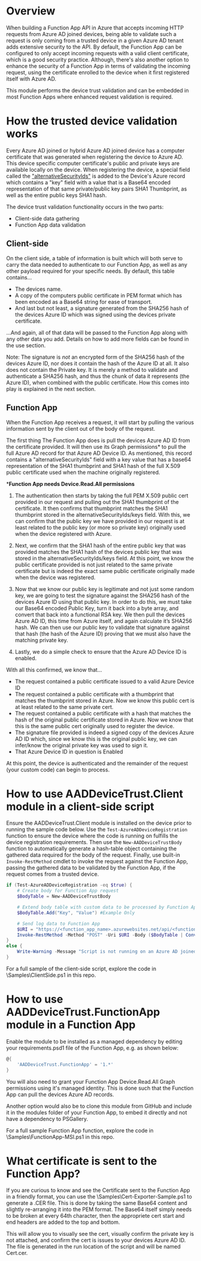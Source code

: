 # Overview
When building a Function App API in Azure that accepts incoming HTTP requests from Azure AD joined devices, being able to validate such a request is only coming from a trusted device in a given Azure AD tenant adds extensive security to the API. By default, the Function App can be configured to only accept incoming requests with a valid client certificate, which is a good security practice. Although, there's also another option to enhance the security of a Function App in terms of validating the incoming request, using the certificate enrolled to the device when it first registered itself with Azure AD.

This module performs the device trust validation and can be embedded in most Function Apps where enhanced request validation is required.

# How the trusted device validation works

Every Azure AD joined or hybrid Azure AD joined device has a computer certificate that was generated when registering the device to Azure AD. This device specific computer certificate's public and private keys are available locally on the device. When registering the device, a special field called the ["alternativeSecurityIds"](https://learn.microsoft.com/en-us/openspecs/windows_protocols/ms-dvrj/f900e812-8f1c-4345-9ab0-b91111068651) is added to the Device's Azure record which contains a "key" field with a value that is a Base64 encoded representation of that same private/public key pairs SHA1 Thumbprint, as well as the entire public keys SHA1 hash.

The device trust validation functionality occurs in the two parts:

- Client-side data gathering
- Function App data validation

## Client-side

On the client side, a table of information is built which will both serve to carry the data needed to authenticate to our Function App, as well as any other payload required for your specific needs. By default, this table contains...

* The devices name.
* A copy of the computers public certificate in PEM format which has been encoded as a Base64 string for ease of transport.
* And last but not least, a signature generated from the SHA256 hash of the devices Azure ID which was signed using the devices private certificate.

...And again, all of that data will be passed to the Function App along with any other data you add. Details on how to add more fields can be found in the use section.

Note: The signature is *not* an encrypted form of the SHA256 hash of the devices Azure ID, nor does it contain the hash of the Azure ID at all. It also does not contain the Private key. It is merely a method to validate and authenticate a SHA256 hash, and thus the chunk of data it represents (the Azure ID), when combined with the public certificate. How this comes into play is explained in the next section.


## Function App

When the Function App receives a request, it will start by pulling the various information sent by the client out of the body of the request. 

The first thing The Function App does is pull the devices Azure AD ID from the certificate provided. It will then use its Graph permissions* to pull the full Azure AD record for that Azure AD Device ID. As mentioned, this record contains a "alternativeSecurityIds" field with a key value that has a base64 representation of the SHA1 thumbprint and SHA1 hash of the full X.509 public certificate used when the machine originally registered.

***Function App needs Device.Read.All permissions**

1. The authentication then starts by taking the full PEM X.509 public cert provided in our request and pulling out the SHA1 thumbprint of the certificate. It then confirms that thumbprint matches the SHA1 thumbprint stored in the alternativeSecurityIds/keys field. With this, we can confirm that the public key we have provided in our request is at least related to the public key (or more so private key) originally used when the device registered with Azure.

2. Next, we confirm that the SHA1 hash of the entire public key that was provided matches the SHA1 hash of the devices public key that was stored in the alternativeSecurityIds/keys field. At this point, we know the public certificate provided is not just related to the same private certificate but is indeed the exact same public certificate originally made when the device was registered.

3. Now that we know our public key is legitimate and not just some random key, we are going to test the signature against the SHA256 hash of the devices Azure ID using that public key. In order to do this, we must take our Base64 encoded Public Key, turn it back into a byte array, and convert that back into a functional RSA key. We then pull the devices Azure AD ID, this time from Azure itself, and again calculate it’s SHA256 hash. We can then use our public key to validate that signature against that hash (the hash of the Azure ID) proving that we must also have the matching private key.

4. Lastly, we do a simple check to ensure that the Azure AD Device ID is enabled. 

With all this confirmed, we know that...

* The request contained a public certificate issued to a valid Azure Device ID
* The request contained a public certificate with a thumbprint that matches the thumbprint stored in Azure. Now we know this public cert is at least related to the same private cert.
* The request contained a public certificate with a hash that matches the hash of the original public certificate stored in Azure. Now we know that this is the same public cert originally used to register the device.
* The signature file provided is indeed a signed copy of the devices Azure AD ID which, since we know this is the original public key, we can infer/know the original private key was used to sign it.
* That Azure Device ID in question is Enabled

At this point, the device is authenticated and the remainder of the request (your custom code) can begin to process.


# How to use AADDeviceTrust.Client module in a client-side script
Ensure the AADDeviceTrust.Client module is installed on the device prior to running the sample code below. Use the `Test-AzureADDeviceRegistration` function to ensure the device where the code is running on fulfills the device registration requirements. Then use the `New-AADDeviceTrustBody` function to automatically generate a hash-table object containing the gathered data required for the body of the request. Finally, use built-in `Invoke-RestMethod` cmdlet to invoke the request against the Function App, passing the gathered data to be validated by the Function App, if the request comes from a trusted device.

```PowerShell
if (Test-AzureADDeviceRegistration -eq $true) {
    # Create body for Function App request
    $BodyTable = New-AADDeviceTrustBody

    # Extend body table with custom data to be processed by Function App
    $BodyTable.Add("Key", "Value") #Example Only

    # Send log data to Function App
    $URI = "https://<function_app_name>.azurewebsites.net/api/<function_name>?code=<function_key>"
    Invoke-RestMethod -Method "POST" -Uri $URI -Body ($BodyTable | ConvertTo-Json) -ContentType "application/json"
}
else {
    Write-Warning -Message "Script is not running on an Azure AD joined or hybrid Azure AD joined device"
}
```

For a full sample of the client-side script, explore the code in \Samples\ClientSide.ps1 in this repo.


# How to use AADDeviceTrust.FunctionApp module in a Function App
Enable the module to be installed as a managed dependency by editing your requirements.psd1 file of the Function App, e.g. as shown below:

```PowerShell
@{
    'AADDeviceTrust.FunctionApp' = '1.*'
}
```
You will also need to grant your Function App Device.Read.All Graph permissions using it's managed identity. This is done such that the Function App can pull the devices Azure AD records.

Another option would also be to clone this module from GitHub and include it in the modules folder of your Function App, to embed it directly and not have a dependency to PSGallery.

For a full sample Function App function, explore the code in \Samples\FunctionApp-MSI.ps1 in this repo.


# What certificate is sent to the Function App?
If you are curious to know and see the Certificate sent to the Function App in a friendly format, you can use the \Samples\Cert-Exporter-Sample.ps1 to generate a .CER file. This is done by taking the same Base64 content and slightly re-arranging it into the PEM format. The Base64 itself simply needs to be broken at every 64th character, then the appropriete cert start and end headers are added to the top and bottom.

This will allow you to visually see the cert, visually confirm the private key is not attached, and confirm the cert is issues to your devices Azure AD ID. The file is generated in the run location of the script and will be named Cert.cer.

